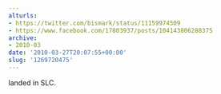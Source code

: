 ```yaml
---
alturls:
- https://twitter.com/bismark/status/11159974509
- https://www.facebook.com/17803937/posts/104143806288375
archive:
- 2010-03
date: '2010-03-27T20:07:55+00:00'
slug: '1269720475'
---
```


landed in SLC.

